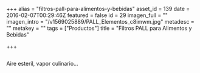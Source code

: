 +++
alias = "filtros-pall-para-alimentos-y-bebidas"
asset_id = 139
date = 2016-02-07T00:29:46Z
featured = false
id = 29
imagen_full = ""
imagen_intro = "/v1569025889/PALL_Elementos_c8imwm.jpg"
metadesc = ""
metakey = ""
tags = ["Productos"]
title = "Filtros PALL para Alimentos y Bebidas"

+++
<p><img src="images/noticias/FiltroPALL.jpg" alt="" /></p>
<p>Aire esteril, vapor culinario...</p>
<!--more-->